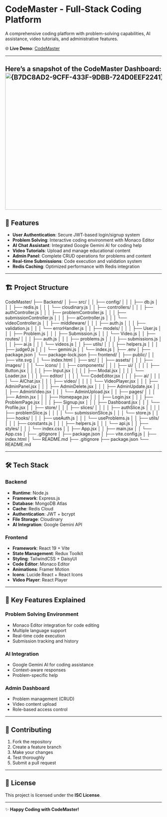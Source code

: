# CodeMaster - Full-Stack Coding Platform

A comprehensive coding platform with problem-solving capabilities, AI assistance, video tutorials, and administrative features.

🌐 **Live Demo**: [CodeMaster](https://codemaster-frontend.onrender.com)

---

Here’s a snapshot of the **CodeMaster Dashboard**:
<img width="952" height="441" alt="{B7DC8AD2-9CFF-433F-9DBB-724D0EEF2241}" src="https://github.com/user-attachments/assets/2e92e878-9c31-4c30-beeb-6b02bfb79676" />
---

## 🚀 Features

- **User Authentication**: Secure JWT-based login/signup system  
- **Problem Solving**: Interactive coding environment with Monaco Editor  
- **AI Chat Assistant**: Integrated Google Gemini AI for coding help  
- **Video Tutorials**: Upload and manage educational content  
- **Admin Panel**: Complete CRUD operations for problems and content  
- **Real-time Submissions**: Code execution and validation system  
- **Redis Caching**: Optimized performance with Redis integration  

---

## 🏗️ Project Structure

CodeMaster/
├── Backend/
│   ├── src/
│   │   ├── config/
│   │   │   ├── db.js
│   │   │   ├── redis.js
│   │   │   └── cloudinary.js
│   │   ├── controllers/
│   │   │   ├── authController.js
│   │   │   ├── problemController.js
│   │   │   ├── submissionController.js
│   │   │   ├── aiController.js
│   │   │   └── videoController.js
│   │   ├── middleware/
│   │   │   ├── auth.js
│   │   │   ├── validation.js
│   │   │   └── errorHandler.js
│   │   ├── models/
│   │   │   ├── User.js
│   │   │   ├── Problem.js
│   │   │   ├── Submission.js
│   │   │   └── Video.js
│   │   ├── routes/
│   │   │   ├── auth.js
│   │   │   ├── problems.js
│   │   │   ├── submissions.js
│   │   │   ├── ai.js
│   │   │   └── videos.js
│   │   ├── utils/
│   │   │   ├── helpers.js
│   │   │   ├── judge0.js
│   │   │   └── gemini.js
│   │   └── index.js
│   ├── .env
│   ├── package.json
│   └── package-lock.json
├── frontend/
│   ├── public/
│   │   ├── vite.svg
│   │   └── index.html
│   ├── src/
│   │   ├── assets/
│   │   │   ├── images/
│   │   │   └── icons/
│   │   ├── components/
│   │   │   ├── ui/
│   │   │   │   ├── Button.jsx
│   │   │   │   ├── Input.jsx
│   │   │   │   ├── Modal.jsx
│   │   │   │   └── Loader.jsx
│   │   │   ├── editor/
│   │   │   │   └── CodeEditor.jsx
│   │   │   ├── ai/
│   │   │   │   └── AIChat.jsx
│   │   │   ├── video/
│   │   │   │   └── VideoPlayer.jsx
│   │   │   ├── AdminPanel.jsx
│   │   │   ├── AdminDelete.jsx
│   │   │   ├── AdminUpdate.jsx
│   │   │   ├── AdminVideo.jsx
│   │   │   └── AdminUpload.jsx
│   │   ├── pages/
│   │   │   ├── Admin.jsx
│   │   │   ├── Homepage.jsx
│   │   │   ├── Login.jsx
│   │   │   ├── ProblemPage.jsx
│   │   │   ├── Signup.jsx
│   │   │   ├── Dashboard.jsx
│   │   │   └── Profile.jsx
│   │   ├── store/
│   │   │   ├── slices/
│   │   │   │   ├── authSlice.js
│   │   │   │   ├── problemSlice.js
│   │   │   │   └── submissionSlice.js
│   │   │   └── store.js
│   │   ├── hooks/
│   │   │   ├── useAuth.js
│   │   │   └── useProblems.js
│   │   ├── utils/
│   │   │   ├── constants.js
│   │   │   ├── helpers.js
│   │   │   └── api.js
│   │   ├── styles/
│   │   │   └── index.css
│   │   ├── App.jsx
│   │   ├── main.jsx
│   │   └── App.css
│   ├── .gitignore
│   ├── package.json
│   ├── vite.config.js
│   ├── index.html
│   └── README.md
├── .gitignore
├── package.json
└── README.md



---

## 🛠️ Tech Stack

### Backend
- **Runtime**: Node.js  
- **Framework**: Express.js  
- **Database**: MongoDB Atlas  
- **Cache**: Redis Cloud  
- **Authentication**: JWT + bcrypt  
- **File Storage**: Cloudinary  
- **AI Integration**: Google Gemini API  

### Frontend
- **Framework**: React 19 + Vite  
- **State Management**: Redux Toolkit  
- **Styling**: TailwindCSS + DaisyUI  
- **Code Editor**: Monaco Editor  
- **Animations**: Framer Motion  
- **Icons**: Lucide React + React Icons  
- **Video Player**: React Player  

---

## 🎯 Key Features Explained

### Problem Solving Environment
- Monaco Editor integration for code editing  
- Multiple language support  
- Real-time code execution  
- Submission tracking and history  

### AI Integration
- Google Gemini AI for coding assistance  
- Context-aware responses  
- Problem-specific help  

### Admin Dashboard
- Problem management (CRUD)  
- Video content upload  
- Role-based access control  

---

## 🤝 Contributing

1. Fork the repository  
2. Create a feature branch  
3. Make your changes  
4. Test thoroughly  
5. Submit a pull request  

---

## 📄 License

This project is licensed under the **ISC License**.

---

✨ **Happy Coding with CodeMaster!**
